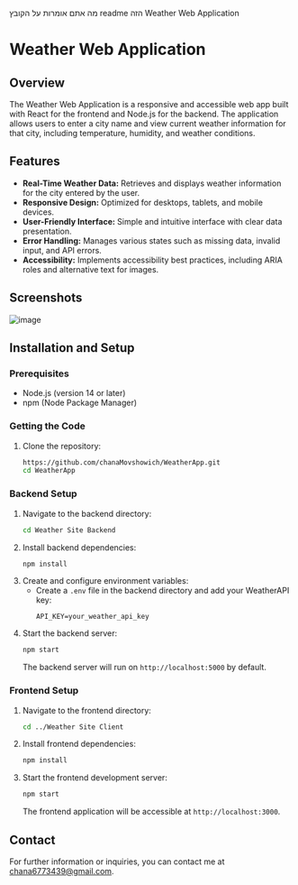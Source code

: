 מה אתם אומרות על הקובץ readme הזה Weather Web Application
# Weather Web Application

## Overview
The Weather Web Application is a responsive and accessible web app built with React for the frontend and Node.js for the backend. The application allows users to enter a city name and view current weather information for that city, including temperature, humidity, and weather conditions.

## Features
- **Real-Time Weather Data:** Retrieves and displays weather information for the city entered by the user.
- **Responsive Design:** Optimized for desktops, tablets, and mobile devices.
- **User-Friendly Interface:** Simple and intuitive interface with clear data presentation.
- **Error Handling:** Manages various states such as missing data, invalid input, and API errors.
- **Accessibility:** Implements accessibility best practices, including ARIA roles and alternative text for images.

## Screenshots
![image](https://github.com/user-attachments/assets/10e1545d-4e35-4868-81b2-c00c71cbf4c4)

## Installation and Setup

### Prerequisites
- Node.js (version 14 or later)
- npm (Node Package Manager)

### Getting the Code
1. Clone the repository:
    ```bash
    https://github.com/chanaMovshowich/WeatherApp.git
    cd WeatherApp
    ```

### Backend Setup
1. Navigate to the backend directory:
    ```bash
    cd Weather Site Backend
    ```
2. Install backend dependencies:
    ```bash
    npm install
    ```
3. Create and configure environment variables:
    - Create a `.env` file in the backend directory and add your WeatherAPI key:
      ```plaintext
      API_KEY=your_weather_api_key
      ```
4. Start the backend server:
    ```bash
    npm start
    ```
    The backend server will run on `http://localhost:5000` by default.

### Frontend Setup
1. Navigate to the frontend directory:
    ```bash
    cd ../Weather Site Client
    ```
2. Install frontend dependencies:
    ```bash
    npm install
    ```
3. Start the frontend development server:
    ```bash
    npm start
    ```
    The frontend application will be accessible at `http://localhost:3000`.

## Contact
For further information or inquiries, you can contact me at [chana6773439@gmail.com](mailto:chana6773439@gmail.com).
